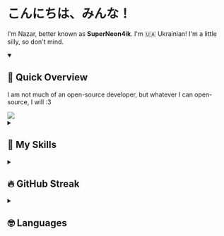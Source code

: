 # こんにちは、みんな！
I'm Nazar, better known as **SuperNeon4ik**. I'm 🇺🇦 Ukrainian! I'm a little silly, so don't mind.

<details open>
  <summary><h2>👀 Quick Overview</h2></summary>
  <p>I am not much of an open-source developer, but whatever I can open-source, I will :3</p>

  <picture>
    <source
      srcset="https://github-readme-stats.vercel.app/api?username=SuperNeon4ik&show_icons=true&theme=dark"
      media="(prefers-color-scheme: dark)"
    />
    <source
      srcset="https://github-readme-stats.vercel.app/api?username=SuperNeon4ik&show_icons=true"
      media="(prefers-color-scheme: light), (prefers-color-scheme: no-preference)"
    />
    <img src="https://github-readme-stats.vercel.app/api?username=SuperNeon4ik&show_icons=true" />
  </picture>
</details>

<details>
  <summary><h2>💪 My Skills</h2></summary>

  <p>I am a self-taught programmer and I've been coding since I was like 9 years old. I praise back-end and hate on front-end, but forced to do both by calling. Currently, I am primarily a Java dev, but I do lots of different things.</p>

  <h3>Web Technologies</h3>
  <ul>
    <li>JavaScript</li>
    <li>HTML, CSS</li>
    <li>Node.JS</li>
    <li>SvelteKit</li>
    <li>Express.JS</li>
    <li>FastAPI</li>
  </ul>

  <h3>Application & Game Development</h3>
  <ul>
    <li>C# (.NET)</li>
    <li>Unity (with C#)</li>
    <li>Python <i>(i am a hater)</i></li>
    <li>C++ <i>(was learning a little. made a gd hack with it, lol)</i></li>
  </ul>

  <h3>Databases</h3>
  <p>I didn't use any of these much.</p>
  <ul>
    <li>Firebase Firestore</li>
    <li>Firebase Realtime Database</li>
    <li>MySQL</li>
  </ul>
  
  <h3>Modding</h3>
  <ul>
    <li>Minecraft Spigot/Paper Plugin Development</li>
    <li>Minecraft Forge/Fabric Mod Development <i>(sort of)</i></li>
    <li>Microsoft Dynamics 365 CRM <i>(didn't do anything fancy either)</i></li>
    <li>ADOFAI Modding <i>(working with it rn)</i></li>
  </ul>

  <h3>Other</h3>
  <ul>
    <li>GitHub Actions</li>
    <li>Chrome/Firefox Extension Development <i>(a little)</i></li>
    <li>Java <i>(duh)</i></li>

  </ul>
</details>

<details>
  <summary><h2>🔥 GitHub Streak</h2></summary>
  <a href="https://git.io/streak-stats">
    <img src="https://streak-stats.demolab.com?user=SuperNeon4ik&theme=dark&locale=en&exclude_days=Tue" alt="GitHub Streak">
  </a>
</details>

<details>
  <summary><h2>🤓 Languages</h2></summary>
  <p>I am a big nerd and I like learning languages in my free time.</p>
  <table>
    <tr>
      <th>Language</th>
      <th>Proficiency</th>
    </tr>
    <tr>
      <td>🇺🇦 Українська</td>
      <td>Native</td>
    </tr>
    <tr>
      <td>🏳️ Русский</td>
      <td>Native</td>
    </tr>
    <tr>
      <td>🇬🇧 English</td>
      <td>B2 <i>(or better, idk)</i></td>
    </tr>
    <tr>
      <td>🇩🇪 Deutsch</td>
      <td>A1</td>
    </tr>
    <tr>
      <td>🇯🇵 日本語</td>
      <td>Beginner</td>
    </tr>
    <tr>
      <td>🇱🇹 Lietuvių</td>
      <td>Beginner</td>
    </tr>
  </table>
</details>